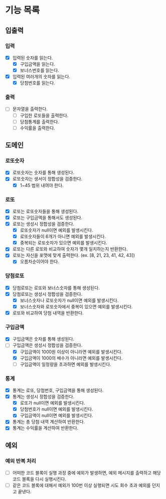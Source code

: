 # 기능 목록

## 입출력

### 입력

- [X] 입력된 숫자를 읽는다.
  - [X] 구입금액을 읽는다.
  - [X] 보너스번호를 읽는다.
- [X] 입력된 여러개의 숫자를 읽는다.
  - [X] 당첨번호를 읽는다.

### 출력

- [ ] 문자열을 출력한다.
  - [ ] 구입한 로또들을 출력한다.
  - [ ] 당첨통계를 출력한다.
  - [ ] 수익률을 출력한다.

## 도메인

### 로또숫자

- [X] 로또숫자는 숫자를 통해 생성된다.
- [X] 로또숫자는 생서이 정합성을 검증한다.
  - [X] 1~45 범위 내여야 한다.

### 로또

- [X] 로또는 로또숫자들을 통해 생성된다.
- [X] 로또는 구입금액을 통해서도 생성된다.
- [X] 로또는 생성시 정합성을 검증한다.
  - [X] 로또숫자가 null이면 예외를 발생시킨다.
  - [X] 로또숫자들이 6개가 아니면 예외를 발생시킨다.
  - [X] 중복되는 로또숫자가 있으면 예외를 발생시킨다.
- [X] 로또는 다른 로또와 비교하여 숫자가 몇개 일치하는지 반환한다.
- [X] 로또는 자신을 포맷에 맞게 출력한다. (ex. [8, 21, 23, 41, 42, 43])
  - [X] 오름차순이어야 한다.

### 당첨로또

- [X] 당첨로또는 로또와 보너스숫자를 통해 생성된다.
- [X] 당첨로또는 생성시 정합성을 검증한다.
  - [X] 보너스숫자나 로또숫자가 null이면 예외를 발생시킨다.
  - [X] 보너스숫자와 로또숫자에서 중복이 있으면 예외를 발생시킨다.
- [X] 로또와 비교하여 당첨 내역을 반환한다.

### 구입금액

- [X] 구입금액은 숫자를 통해 생성된다.
- [ ] 구입금액은 생성시 정합성을 검증한다.
  - [X] 구입금액이 1000원 이상이 아니라면 예외를 발생시킨다.
  - [X] 구입금액이 1000의 배수가 아니라면 예외를 발생시킨다.
  - [ ] 구입금액이 일정량을 초과하면 예외를 발생시킨다.

### 통계

- [X] 통계는 로또, 당첨번호, 구입금액을 통해 생성된다.
- [X] 통계는 생성시 정합성을 검증한다.
  - [X] 로또가 null이면 예외를 발생시킨다.
  - [X] 당첨번호가 null이면 예외를 발생시킨다.
  - [X] 구입금액이 null이면 예외를 발생시킨다.
- [X] 통계는 총 당첨 내역 계산하여 반환한다.
- [X] 통계는 수익률을 계산하여 반환한다.

## 예외

### 예외 반복 처리

- [ ] 어떠한 코드 블록이 실행 과정 중에 예외가 발생하면, 예외 메시지를 출력하고 해당 코드 블록을 다시 실행시킨다.
- [ ] 같은 코드 블록에 대해서 예외가 100번 이상 실행되면 시도 회수 초과 예외를 던지고 끝낸다.
